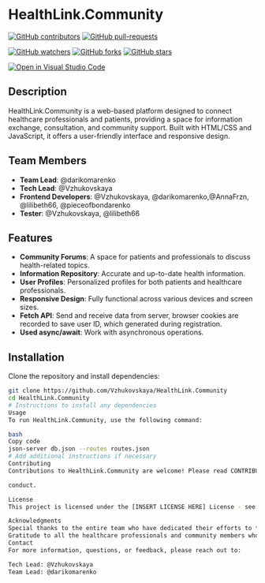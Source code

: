 # HealthLink.Community

[![GitHub contributors](https://img.shields.io/github/contributors/Vzhukovskaya/HealthLink.svg)](https://GitHub.com/Vzhukovskaya/HealthLink/graphs/contributors/)
[![GitHub pull-requests](https://img.shields.io/github/issues-pr/Vzhukovskaya/HealthLink.svg)](https://GitHub.com/Vzhukovskaya/HealthLink/pulls/)

[![GitHub watchers](https://img.shields.io/github/watchers/Vzhukovskaya/HealthLink.svg?style=social&label=Watch&maxAge=2592000)](https://GitHub.com/Vzhukovskaya/HealthLink/watchers/)
[![GitHub forks](https://img.shields.io/github/forks/Vzhukovskaya/HealthLink.svg?style=social&label=Fork&maxAge=2592000)](https://GitHub.com/Vzhukovskaya/HealthLink/network/)
[![GitHub stars](https://img.shields.io/github/stars/Vzhukovskaya/HealthLink.svg?style=social&label=Star&maxAge=2592000)](https://GitHub.com/Vzhukovskaya/HealthLink/stargazers/)

[![Open in Visual Studio Code](https://img.shields.io/static/v1?logo=visualstudiocode&label=&message=Open%20in%20Visual%20Studio%20Code&labelColor=2c2c32&color=007acc&logoColor=007acc)](https://open.vscode.dev/Vzhukovskaya/HealthLink)

## Description
HealthLink.Community is a web-based platform designed to connect healthcare professionals and patients, providing a space for information exchange, consultation, and community support. Built with HTML/CSS and JavaScript, it offers a user-friendly interface and responsive design.

## Team Members
- **Team Lead**: @darikomarenko
- **Tech Lead**: @Vzhukovskaya
- **Frontend Developers**: @Vzhukovskaya, @darikomarenko,@AnnaFrzn, @lilibeth66,
@pieceofbondarenko
- **Tester**: @Vzhukovskaya, @lilibeth66

## Features
- **Community Forums**: A space for patients and professionals to discuss health-related topics.
- **Information Repository**: Accurate and up-to-date health information.
- **User Profiles**: Personalized profiles for both patients and healthcare professionals.
- **Responsive Design**: Fully functional across various devices and screen sizes.
- **Fetch API**: Send and receive data from server, browser cookies are recorded to save user ID, which generated during registration.
- **Used async/await**: Work with asynchronous operations.

## Installation
Clone the repository and install dependencies:
```bash
git clone https://github.com/Vzhukovskaya/HealthLink.Community
cd HealthLink.Community
# Instructions to install any dependencies
Usage
To run HealthLink.Community, use the following command:

bash
Copy code
json-server db.json --routes routes.json
# Add additional instructions if necessary
Contributing
Contributions to HealthLink.Community are welcome! Please read CONTRIBUTING.md for guidelines on submitting pull requests and adhering to our code of

conduct.

License
This project is licensed under the [INSERT LICENSE HERE] License - see the LICENSE file for details.

Acknowledgments
Special thanks to the entire team who have dedicated their efforts to this project.
Gratitude to all the healthcare professionals and community members who have provided valuable insights.
Contact
For more information, questions, or feedback, please reach out to:

Tech Lead: @Vzhukovskaya
Team Lead: @darikomarenko
